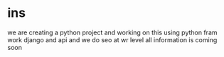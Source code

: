 # ins
we are creating a python project and working on this using python fram work django and api and we do seo at wr level 
all information is coming soon
